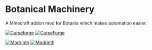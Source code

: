 # Botanical Machinery
A Minecraft addon mod for Botania which makes automation easier.

[![Curseforge](http://cf.way2muchnoise.eu/versions/For%20MC_395617_all.svg)](https://www.curseforge.com/minecraft/mc-mods/botanical-machinery)
[![CurseForge](http://cf.way2muchnoise.eu/full_395617_downloads.svg)](https://www.curseforge.com/minecraft/mc-mods/botanical-machinery)

[![Modrinth](https://img.shields.io/modrinth/game-versions/CTJzhcfH?color=00AF5C&label=modrinth&logo=modrinth)](https://modrinth.com/mod/botanical-machinery)
[![Modrinth](https://img.shields.io/modrinth/dt/CTJzhcfH?color=00AF5C&logo=modrinth)](https://modrinth.com/mod/botanical-machinery)

